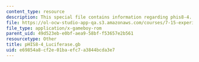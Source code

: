 ```yaml
---
content_type: resource
description: This special file contains information regarding phis8-4.
file: https://ol-ocw-studio-app-qa.s3.amazonaws.com/courses/7-15-experimental-molecular-genetics-spring-2015/e69854a8cf2e01baefc7a3844bcda3e7_pHIS8-4_Luciferase.gb
file_type: application/x-gameboy-rom
parent_uid: 49d523eb-e0bf-aea9-58bf-f53657e2b561
resourcetype: Other
title: pHIS8-4_Luciferase.gb
uid: e69854a8-cf2e-01ba-efc7-a3844bcda3e7
---
```

